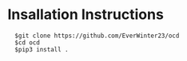 # Insallation Instructions

```
  $git clone https://github.com/EverWinter23/ocd
  $cd ocd
  $pip3 install .
```
